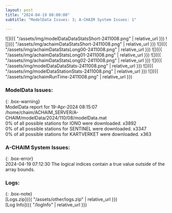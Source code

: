 ```yaml
---
layout: post
title: "2024-04-19 08:00:00"
subtitle: "ModelData Issues: 3; A-CHAIM System Issues: 1"

---
```


![]({{ "/assets/img/modelDataDataStatsShort-2411008.png" | relative_url }})
![]({{ "/assets/img/achaimDataStatsShort-2411008.png" | relative_url }})
![]({{ "/assets/img/achaimDataStatsLong00-2411008.png" | relative_url }})
![]({{ "/assets/img/achaimDataStatsLong01-2411008.png" | relative_url }})
![]({{ "/assets/img/achaimDataStatsLong02-2411008.png" | relative_url }})
![]({{ "/assets/img/modelDataDataStats-2411008.png" | relative_url }})
![]({{ "/assets/img/modelDataStationStats-2411008.png" | relative_url }})
![]({{ "/assets/img/achaimRunTime-2411008.png" | relative_url }})


### ModelData Issues:  
  
{: .box-warning}  
 ModelData report for 19-Apr-2024 08:15:07   
 /home/chaim/ACHAIM_SERVER/A-CHAIM/modelData/2024/110/08/modelData.mat   
 0% of all possible stations for IONO were downloaded. x3892   
 0% of all possible stations for SENTINEL were downloaded. x3347   
 0% of all possible stations for KARTVERKET were downloaded. x363   
  
### A-CHAIM System Issues:  
  
{: .box-error}  
2024-04-19 07:12:30 The logical indices contain a true value outside of the array bounds.  

### Logs:  
  
{: .box-note}  
[Logs.zip]({{ "/assets/other/logs.zip" | relative_url }})  
[Log Info]({{ "/logInfo" | relative_url }})  
